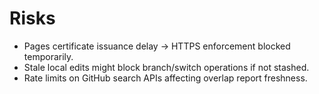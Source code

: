 # Risks
- Pages certificate issuance delay → HTTPS enforcement blocked temporarily.
- Stale local edits might block branch/switch operations if not stashed.
- Rate limits on GitHub search APIs affecting overlap report freshness.
